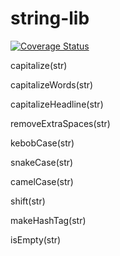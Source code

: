 # string-lib
[![Coverage Status](https://coveralls.io/repos/github/mekcherie/string-lib/badge.svg?branch=master)](https://coveralls.io/github/mekcherie/string-lib?branch=master)


capitalize(str)

capitalizeWords(str)

capitalizeHeadline(str)

removeExtraSpaces(str)

kebobCase(str)

snakeCase(str)

camelCase(str)

shift(str)

makeHashTag(str)

isEmpty(str)
